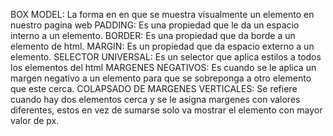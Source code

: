BOX MODEL: La forma en en que se muestra visualmente un elemento en nuestro pagina web
PADDING: Es una propiedad que le da un espacio interno a un elemento.
BORDER: Es una propiedad que da borde a un elemento de html.
MARGIN: Es un propiedad que da espacio externo a un elemento.
SELECTOR UNIVERSAL: Es un selector que aplica estilos a todos los elementos del html
MARGENES NEGATIVOS: Es cuando se le aplica un margen negativo a un elemento para que se sobreponga a otro elemento que este cerca.
COLAPSADO DE MARGENES VERTICALES: Se refiere cuando hay dos elementos cerca y se le asigna margenes con valores diferentes, estos en vez de sumarse solo va mostrar el elemento con mayor valor de px.
